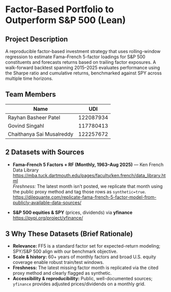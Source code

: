 # Factor-Based Portfolio to Outperform S&P 500 (Lean)

## Project Description
A reproducible factor-based investment strategy that uses rolling-window regression to estimate Fama–French 5-factor loadings for S&P 500 constituents and forecasts returns based on trailing factor exposures. A walk-forward backtest spanning 2015–2025 evaluates performance using the Sharpe ratio and cumulative returns, benchmarked against SPY across multiple time horizons.

## Team Members
| Name                     | UDI        |
|--------------------------|------------|
| Rayhan Basheer Patel     | 122087934  |
| Govind Singahl           | 117780413  |
| Chaithanya Sai Musalreddy| 122257672  |

## 2 Datasets with Sources
- **Fama–French 5 Factors + RF (Monthly, 1963–Aug 2025)** — Ken French Data Library  
  https://mba.tuck.dartmouth.edu/pages/faculty/ken.french/data_library.html  
  *Freshness:* The latest month isn’t posted, we replicate that month using the public proxy method and tag those rows as `synthetic=true`.  
  https://dilequante.com/replicate-fama-french-5-factor-model-from-publicly-available-data-sources/
  
- **S&P 500 equities & SPY** (prices, dividends) via **yfinance**  
  https://pypi.org/project/yfinance/

## 3 Why These Datasets (Brief Rationale)
- **Relevance:** FF5 is a standard factor set for expected-return modeling; SPY/S&P 500 align with our benchmark objective.  
- **Scale & history:** 60+ years of monthly factors and broad U.S. equity coverage enable robust train/test windows.  
- **Freshness:** The latest missing factor month is replicated via the cited proxy method and clearly flagged as synthetic.  
- **Accessibility & reproducibility:** Public, well-documented sources; `yfinance` provides adjusted prices/dividends on a monthly grid.
